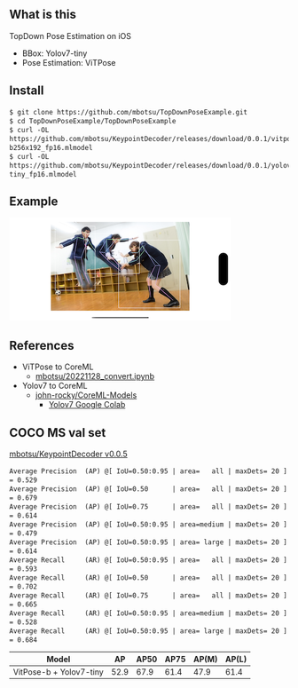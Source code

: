 ## What is this
TopDown Pose Estimation on iOS

- BBox: Yolov7-tiny
- Pose Estimation: ViTPose


## Install

```
$ git clone https://github.com/mbotsu/TopDownPoseExample.git
$ cd TopDownPoseExample/TopDownPoseExample
$ curl -OL https://github.com/mbotsu/KeypointDecoder/releases/download/0.0.1/vitpose-b256x192_fp16.mlmodel
$ curl -OL https://github.com/mbotsu/KeypointDecoder/releases/download/0.0.1/yolov7-tiny_fp16.mlmodel
```

## Example

![sample.png](sample.png)

## References

- ViTPose to CoreML
    - [mbotsu/20221128_convert.ipynb](https://gist.github.com/mbotsu/3de024c36582f21306e23473e9975841)
- Yolov7 to CoreML
    - [john-rocky/CoreML-Models](https://github.com/john-rocky/CoreML-Models#yolov7) 
        - [Yolov7 Google Colab](https://colab.research.google.com/drive/1QiTlFsN948Xt2e4WgqUB8DnGgwWwtVZS?usp=sharing)

## COCO MS val set

[mbotsu/KeypointDecoder v0.0.5](https://github.com/mbotsu/KeypointDecoder/releases)  

```
Average Precision  (AP) @[ IoU=0.50:0.95 | area=   all | maxDets= 20 ] = 0.529
Average Precision  (AP) @[ IoU=0.50      | area=   all | maxDets= 20 ] = 0.679
Average Precision  (AP) @[ IoU=0.75      | area=   all | maxDets= 20 ] = 0.614
Average Precision  (AP) @[ IoU=0.50:0.95 | area=medium | maxDets= 20 ] = 0.479
Average Precision  (AP) @[ IoU=0.50:0.95 | area= large | maxDets= 20 ] = 0.614
Average Recall     (AR) @[ IoU=0.50:0.95 | area=   all | maxDets= 20 ] = 0.593
Average Recall     (AR) @[ IoU=0.50      | area=   all | maxDets= 20 ] = 0.702
Average Recall     (AR) @[ IoU=0.75      | area=   all | maxDets= 20 ] = 0.665
Average Recall     (AR) @[ IoU=0.50:0.95 | area=medium | maxDets= 20 ] = 0.528
Average Recall     (AR) @[ IoU=0.50:0.95 | area= large | maxDets= 20 ] = 0.684
```

|Model |AP| AP50 | AP75 | AP(M) | AP(L)|
|--|--|--|--|--|--|
| VitPose-b + Yolov7-tiny |  52.9 | 67.9 | 61.4 | 47.9 | 61.4| 
